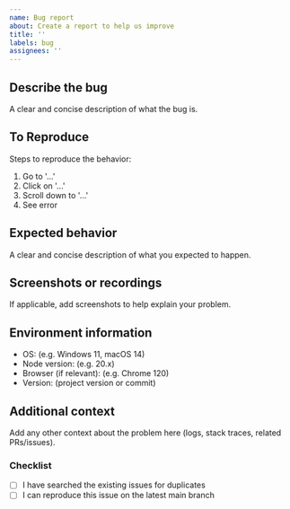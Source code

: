 ```yaml
---
name: Bug report
about: Create a report to help us improve
title: ''
labels: bug
assignees: ''
---
```


## Describe the bug

A clear and concise description of what the bug is.

## To Reproduce

Steps to reproduce the behavior:

1. Go to '...'
2. Click on '...'
3. Scroll down to '...'
4. See error

## Expected behavior

A clear and concise description of what you expected to happen.

## Screenshots or recordings

If applicable, add screenshots to help explain your problem.

## Environment information

- OS: (e.g. Windows 11, macOS 14)
- Node version: (e.g. 20.x)
- Browser (if relevant): (e.g. Chrome 120)
- Version: (project version or commit)

## Additional context

Add any other context about the problem here (logs, stack traces, related PRs/issues).

### Checklist

- [ ] I have searched the existing issues for duplicates
- [ ] I can reproduce this issue on the latest main branch
